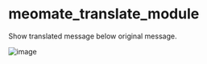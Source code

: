# meomate_translate_module
Show translated message below original message.

![image](https://github.com/webaverse-studios/meomate_translate_module/assets/10785634/6032dcd2-08f2-4c9c-8fda-b9902dab2828)
